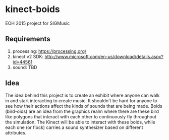 # kinect-boids
EOH 2015 project for SIGMusic

## Requirements
1. processing: https://processing.org/
2. kinect v2 SDK: http://www.microsoft.com/en-us/download/details.aspx?id=44561
3. sound: TBD

## Idea
The idea behind this project is to create an exhibit where anyone can walk in and start interacting to create music. 
It shouldn't be hard for anyone to see how their actions affect the kinds of sounds that are being made. 
Boids (bird-oids) are an idea from the graphics realm where there are these bird like polygons that interact with each other to continuously fly throughout the simulation. The Kinect will be able to interact with these boids, while each one (or flock) carries a sound synthesizer based on different attributes.

